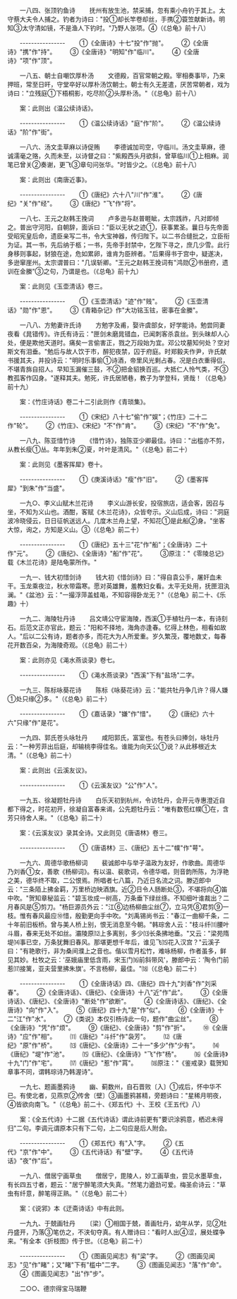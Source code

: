 <!-- { "loadSidebar": true } -->
　　一八四、张顶钓鱼诗 
　　抚州有放生池，禁采捕，忽有乘小舟钓于其上。太守蔡大夫令人捕之。钓者为诗曰："投①却长竿卷却丝，手携②蓑笠献新诗。明知③太守清如镜，不是渔人下钓时。"乃野人张项。④（《总龟》前十八） 

　　---------------- 
　　①《全唐诗》十七"投"作"抛"。 
　　②《全唐诗》"携"作"持"。 
　　③《全唐诗》"明知"作"临川"。 
　　④《全唐诗》"项"作"顶"。 

　　一八五、朝士自嘲饮厚朴汤 
　　文德殿，百官常朝之殿。宰相奏事毕，乃来押班，常至日旰，守堂卒好以厚朴汤饮朝士。朝士有久无差遣，厌苦常朝者，戏为诗曰："立残庭①下梧桐影，吃尽阶②头厚朴汤。"（《总龟》前十八） 

　　案：此则出《温公续诗话》。 

　　---------------- 
　　①《温公续诗话》"庭"作"阶"。 
　　②《温公续诗话》"阶"作"街"。 

　　一八六、汤文圭草麻以诗促贿 
　　李德诚加司空，守临川。汤文圭草麻，德诚濡毫之赂，久而未至，以诗督之曰："紫殿西头月欲斜，曾草临川①上相麻。润笔已曾关②奏谢，更飞③章句问张华。"时皆少之。（《总龟》前十八） 

　　案：此则出《南唐近事》。 

　　---------------- 
　　①《唐纪》六十八"川"作"淮"。 
　　②《唐纪》"关"作"经"。 
　　③《唐纪》"飞"作"将"。 

　　一八七、王元之赵韩王挽词 
　　卢多逊与赵普睚眦，太宗践祚，凡对即倾之。普出守河阳，自朝辞，面诉曰："臣以无状之迹①，获事累圣。曩日与先帝面受昭宪皇后命，遗臣亲写二书，令大宝神器，传归陛下。以二书合缝批之，立臣衔为证。其一书，先后纳于柩；一书，先帝手封禁中，乞陛下寻之，庶几少雪。此行身移则事起，豺狼在途，危如累卵，谁肯为臣辨者。"后果得书于宫中，疑遂决，多逊窜崖州。太宗谓普曰："几误斩卿。"王元之赵韩王挽词有"鸿勋②书册府，遗训在金縢"③之句，乃谓是也。（《总龟》前十九） 

　　案：此则见《玉壶清话》卷三。 

　　---------------- 
　　①《玉壶清话》"迹"作"贱"。 
　　②《玉壶清话》"勋"作"恩"。 
　　③《青箱杂记》作"大功铭玉铉，密事在金縢"。 

　　一八八、方勉妻许氏诗 
　　方勉字及甫，娶许虞部女，好学能诗。勉尝同妻夜看《晁错传》。许氏有诗云："匣剑未磨晁错血，已闻刺客杀袁丝。到头昧却人心处，便是欺他天道时。痛矣一言偷害正，戮之万段始为宜。邓公坟墓知何处？空对斯文有泪垂。"勉后与故人饮于市，醉犯夜禁，囚于府庭。时郑毅夫作尹，许氏献书援其夫，并投诗云："明时乐事偷①诗酒，帝里风光剩占春。况是白衣重得侣，不堪青旆自招人。早知玉漏催三鼓，不②把金貂换百巡。大抵仁人怜气类，不③教孤客作囚身。"遂释其夫。勉死，许氏居陋巷，教子为学登科，贤哉！（《总龟》前十九） 

　　案：《竹庄诗话》卷二十二引此则作《青琐集》。 

　　---------------- 
　　①《宋纪》八十七"偷"作"娱"；《竹庄》二十二作"轮"。 
　　②《竹庄》、《宋纪》"不"作"肯"。 
　　③《宋纪》"不"作"免"。 

　　一八九、陈亚惜竹诗 
　　《惜竹诗》，独陈亚少卿最佳。诗曰："出槛亦不剪，从教长瘦①丛。年年到朱②夏，叶叶是清风。"（《总龟》前二十） 

　　案：此则见《墨客挥犀》卷十。 

　　---------------- 
　　①《庚溪诗话》"瘦"作"旧"。 
　　②《墨客挥犀》"到朱"作"当盛"。 

　　一九○、李义山赋木兰花诗 
　　李义山游长安，投宿旅店，适会客，因召与坐，不知为义山也。酒酣，客赋《木兰花诗》，众皆夸示。义山后成，诗曰："洞庭波冷晓侵云，日日征帆送远人。几度木兰舟上望，不知花①是此船②身。"坐客大惊，询之，方知是义山。③（《总龟》前二十） 

　　---------------- 
　　①《唐纪》五十三"花"作"船"；《全唐诗》二十作"元"。 
　　②《唐纪》、《全唐诗》"船"作"花"。 
　　③原注："《零陵总记》载《木兰花诗》是陆龟蒙所作。" 

　　一九一、钱大初惜剑诗 
　　钱大初《惜剑诗》曰："得自袁公手，屠奸血未干。玉龙乘夜泣，秋水带霜寒。愿对英雄舞，羞教妇女看。太平无处用，抚匣泪汍澜。"《盆池》云："一撮浮萍盖蛙黾，不知容得卧龙无？"（《总龟》前二十、《乐趣》十） 

　　一九二、海陵牡丹诗 
　　吕文靖公守宦海陵，西溪①手植牡丹一本，有诗刻石。后范文正亦官此，题云："阳和不择地，海角亦逢春。忆得上林色，相看如故人。"后以二公有诗，题者亦多，而花大为人所爱重。岁久繁茂，覆地数丈，每春花开数百朵，为海陵奇观。（《总龟》前二十） 

　　案：此则亦见《渑水燕谈录》卷七。 

　　---------------- 
　　①《渑水燕谈录》"西溪"下有"盐场"二字。 

　　一九三、陈标咏葵花诗 
　　陈标《咏葵花诗》云："能共牡丹争几许？得人嫌①处只缘②多。"（《总龟》前二十） 

　　---------------- 
　　①《嘉话录》"嫌"作"惜"。 
　　②《唐纪》六十六"只缘"作"是花"。 

　　一九四、郭氏苍头咏牡丹 
　　咸阳郭氏，富室也。有苍头曰捧剑，咏牡丹云："一种芳菲出后庭，却输桃李得佳名。谁能为向天公①说？从此移根近太清。"（《总龟》前二十） 

　　案：此则出《云溪友议》。 

　　---------------- 
　　①《云溪友议》"公"作"人"。 

　　一九五、徐凝题牡丹诗 
　　白乐天初到杭州，令访牡丹，会开元寺惠澄近自都下得之，时花初开，徐凝自富春来谒，公先题牡丹云："唯有数苞红幞①在，含芳只待舍人来。"（《总龟》前二十） 

　　案：《云溪友议》录其全诗。又此则见《唐语林》卷三。 

　　---------------- 
　　①《唐语林》三、《唐纪》五十二"幞"作"萼"。 

　　一九六、周德华歌杨柳词 
　　裴诚郎中与举子温政为友好，作歌曲。周德华乃刘香①女，善歌《杨柳词》。有以温、裴歌词，令德华唱，则音韵所陈，为浮艳之美，德华终不取，二公恨焉。所唱者七八篇，乃近日名流之词。滕迈郎中云："三条陌上拂金羁，万里桥边映酒旗。近②日令人肠断处③，不堪将向④笛中吹。"贺知章秘监云："碧玉妆成一树高，万条垂下绿丝绦。不知细叶谁裁出？二月春风是⑤剪刀。"杨巨源员外云："江⑥边杨柳曲尘丝⑦，立马凭⑧君剪⑨一枝。惟有春风最应⑩惜，殷勤更向手中吹。"刘禹锡尚书云："春江一曲柳千条，二十年前旧板桥。曾与美人桥上别，恨无消息至今朝。"韩琮舍人云："枝斗纤⑾腰叶斗眉，春来无处不如丝。灞陵原⑿上多离别，多少⒀长条拂地垂。"又云："梁苑隋堤⒁事已空，万条犹舞旧春风。那堪更想千年后，谁见飞⒂花入汉宫？"云溪子曰："有艳歌行，非为桑间濮上之音也。偕以雪月松竹，难咏杨柳，作者虽多，鲜见其妙。杜牧之云：'巫娥庙里低含雨，宋玉门⒃前斜带风'，滕郎中云：'陶令门前惹⒄接篱，亚夫营里拂朱旗'。不言杨柳，最佳。"⒅（《总龟》前二十） 

　　---------------- 
　　①《全唐诗话》四、《唐纪》四十九"刘香"作"刘采春"。 
　　②《全唐诗话》、《唐纪》、《全唐诗》十八"近"作"此"。 
　　③《全唐诗话》、《唐纪》、《全唐诗》"断处"作"欲断"。 
　　④《全唐诗话》、《唐纪》、《全唐诗》"向"作"入"。 
　　⑤《唐纪》四十九"是"作"似"。 
　　⑥《全唐诗》十二"江"作"水"。 
　　⑦《类说》本仅引杨诗此一句，题作"曲尘丝"。 
　　⑧《全唐诗》"凭"作"烦"。 
　　⑨《唐纪》、《全唐诗》"剪"作"折"。 
　　⑩《全唐诗》"应"作"相"。 
　　⑾《唐纪》"斗纤"作"袅芳"。 
　　⑿《唐纪》"原"作"桥"。 
　　⒀《唐纪》、《全唐诗》二十一"多少"作"少有"。 
　　⒁《唐纪》"堤"作"池"。 
　　⒂《唐纪》、《全唐诗》"飞"作"杨"。 
　　⒃《全唐诗》十九"门"作"宅"。 
　　⒄《唐纪》"惹"作"罥"。 
　　⒅原注："《鉴戒录》载贺知章事不同，谓韩琮诗乃韩渥诗"。 

　　一九七、题画墨鸦诗 
　　幽、蓟数州，自石晋败〔入〕①戎后，怀中华不已。有使北者，见燕京②传舍〔壁〕③画墨鸦甚精，旁题诗曰："星稀月明夜，④皆欲向南飞。"（《总龟》前二十、《郑五代》十、王校《王五代》八） 

　　案：《全五代诗》十二据《五代诗话》谓此诗前更有"要识涂鸦意，栖迟未得归"二句。李调元谓原本只有下二句，上二句应是后人附会。 

　　---------------- 
　　①《郑五代》有"入"字。 
　　②《五代》"京"作"中"。 
　　③《五代诗话》有"壁"字。 
　　④《五代诗话》"夜"作"后"。 

　　一九八、僧居宁画草虫 
　　僧居宁，毘陵人，妙工画草虫，尝见水墨草虫，有长四五寸者，题云："居宁醉笔须大失真。"然笔力遒劲可爱。梅圣俞诗云："草虫有纤意，醉笔得正熟。"（《总龟》前二十） 

　　案：《说郛》本《迂斋诗话》中有此则。 

　　一九九、于兢画牡丹 
　　〔梁〕①相国于兢，善画牡丹，幼年从学，见②牡丹盛开，乃落③笔仿之，不浃旬夺真。有人赠诗曰："看时人出④涩，展处蝶争来。"有全本《折枝图》传于世。（《总龟》前二十） 

　　---------------- 
　　①《图画见闻志》有"梁"字。 
　　②《图画见闻志》"见"作"睹"；又"睹"下有"槛中"二字。 
　　③《图画见闻志》"落"作"命"。 
　　④《图画见闻志》"出"作"步"。 

　　二○○、德宗得宝马瑞鞭 
